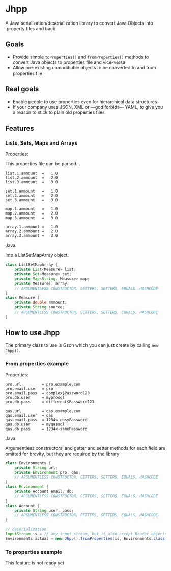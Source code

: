 # Jhpp
A Java serialization/deserialization library to convert Java Objects into .property files and back

## Goals
  * Provide simple `toProperties()` and `fromProperties()` methods to convert Java objects to properties file and vice-versa
  * Allow pre-existing unmodifiable objects to be converted to and from properties file

## Real goals
  * Enable people to use properties even for hierarchical data structures
  * If your company uses JSON, XML or —god forbids— YAML, to give you a reason to stick to plain old properties files
  
## Features

### Lists, Sets, Maps and Arrays

Properties:

This properties file can be parsed...

```properties
list.1.ammount	=	1.0
list.2.ammount	=	2.0
list.3.ammount	=	3.0

set.1.ammount	=	1.0
set.2.ammount	=	2.0
set.3.ammount	=	3.0

map.1.ammount	=	1.0
map.2.ammount	=	2.0
map.3.ammount	=	3.0

array.1.ammount	=	1.0
array.2.ammount	=	2.0
array.3.ammount	=	3.0
```

Java:

Into a ListSetMapArray object.

```java
class ListSetMapArray {
    private List<Measure> list;
    private Set<Measure> set;
    private Map<String, Measure> map;
    private Measure[] array;
    // ARGUMENTLESS CONSTRUCTOR, GETTERS, SETTERS, EQUALS, HASHCODE
}
class Measure {
    private double ammount;
    private String source;
    // ARGUMENTLESS CONSTRUCTOR, GETTERS, SETTERS, EQUALS, HASHCODE
}
```
  
## How to use Jhpp
The primary class to use is Gson which you can just create by calling `new Jhpp()`.

### From properties example

Properties:

```properties
pro.url         = pro.example.com
pro.email.user  = pro
pro.email.pass  = complex$Password123
pro.db.user     = myprosql
pro.db.pass     = different$Password123

qas.url         = qas.example.com
qas.email.user  = qas
qas.email.pass  = 1234<-easyPassword
qas.db.user     = myqassql
qas.db.pass     = 1234<-samePassword
```

Java:

Argumentless constructors, and getter and setter methods for each field are omitted for brevity, but they are required by the library

```java
class Environments {
    private String url;
    private Environment pro, qas;
    // ARGUMENTLESS CONSTRUCTOR, GETTERS, SETTERS, EQUALS, HASHCODE
}
class Environment {
    private Account email, db;
    // ARGUMENTLESS CONSTRUCTOR, GETTERS, SETTERS, EQUALS, HASHCODE
}
class Account {
    private String user, pass;
    // ARGUMENTLESS CONSTRUCTOR, GETTERS, SETTERS, EQUALS, HASHCODE
}

// deserialization
InputStream is = // any input stream, but it also accept Reader objects or java.util.Properties objects
Environments actual = new Jhpp().fromProperties(is, Environments.class);
```

### To properties example

This feature is not ready yet
